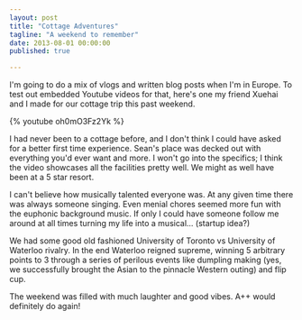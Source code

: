 ```yaml
---
layout: post
title: "Cottage Adventures"
tagline: "A weekend to remember"
date: 2013-08-01 00:00:00
published: true

---
```


I'm going to do a mix of vlogs and written blog posts when I'm in Europe. To 
test out embedded Youtube videos for that, here's one my friend Xuehai and I 
made for our cottage trip this past weekend.

{% youtube oh0mO3Fz2Yk %}

I had never been to a cottage before, and I don't think I could have asked for a 
better first time experience. Sean's place was decked out with everything you'd 
ever want and more. I won't go into the specifics; I think the video showcases 
all the facilities pretty well. We might as well have been at a 5 star resort.

I can't believe how musically talented everyone was. At any given time there was 
always someone singing. Even menial chores seemed more fun with the euphonic 
background music. If only I could have someone follow me around at all times 
turning my life into a musical... (startup idea?)

We had some good old fashioned University of Toronto vs University of Waterloo 
rivalry. In the end Waterloo reigned supreme, winning 5 arbitrary points to 3 
through a series of perilous events like dumpling making (yes, we successfully 
brought the Asian to the pinnacle Western outing) and flip cup.

The weekend was filled with much laughter and good vibes. A++ would definitely 
do again!
